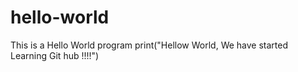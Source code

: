 # hello-world
This is a Hello World program
print("Hellow World, We have started Learning Git hub !!!!")
